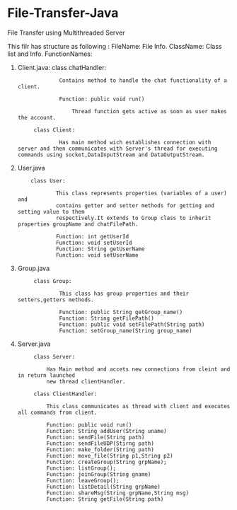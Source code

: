 # File-Transfer-Java
File Transfer using Multithreaded Server


This filr has structure as following :
   FileName:
   		   File Info.
           ClassName:
                Class list and Info.
                     FunctionNames:




1. Client.java:
            class chatHandler:
                    
                    Contains method to handle the chat functionality of a client. 	
                    
                    Function: public void run()

                    	Thread function gets active as soon as user makes the account.
            
            class Client:
                    
                    Has main method wich establishes connection with server and then communicates with Server's thread for executing commands using socket,DataInputStream and DataOutputStream.
2.  User.java
		   
		    class User:

		            This class represents properties (variables of a user) and
		            contains getter and setter methods for getting and setting value to them
		            respectively.It extends to Group class to inherit properties groupName and chatFilePath.

		            Function: int getUserId
		            Function: void setUserId
		            Function: String getUserName
		            Function: void setUserName

3. Group.java

            class Group:

                    This class has group properties and their setters,getters methods.

                    Function: public String getGroup_name()
                    Function: String getFilePath()
                    Function: public void setFilePath(String path)                    
                    Function: setGroup_name(String group_name)

4. Server.java
            
            class Server:

                Has Main method and accets new connections from cleint and in return launched
                new thread clientHandler.

            class ClientHandler:

            	This class communicates as thread with client and executes all commands from client.

            	Function: public void run()
            	Function: String addUser(String uname)
            	Function: sendFile(String path)
            	Function: sendFileUDP(Stirng path)
            	Function: make_folder(String path)
            	Function: move_file(String p1,String p2)
            	Function: createGroup(String grpName);
            	Function: listGroup();
            	Function: joinGroup(String gname)
            	Function: leaveGroup();
            	Function: listDetail(String grpName)
            	Function: shareMsg(String grpName,String msg)
            	Function: String getFile(String path)
